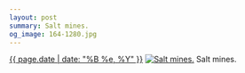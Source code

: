 ```yaml
---
layout: post
summary: Salt mines.
og_image: 164-1280.jpg
---
```


<p>
  <time><a href="/164">{{ page.date | date: "%B %e, %Y" }}</a></time>
  <a href="/164"><img src="{{ site.assets_url }}/164-640.jpg" srcset="{{ site.assets_url }}/164-1280.jpg 1280w, {{ site.assets_url }}/164-960.jpg 960w, {{ site.assets_url }}/164-640.jpg 640w, {{ site.assets_url }}/164-320.jpg 320w" sizes="(min-width: 700px) 50vw, calc(100vw - 2rem)" alt="Salt mines." /></a>
  <span>Salt mines.</span>
</p>
